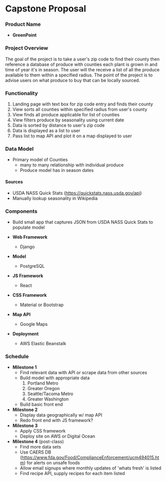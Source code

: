 Capstone Proposal
=================

### Product Name

- **GreenPoint**

### Project Overview

The goal of the project is to take a user's zip code to find their county then reference a database of produce with counties each plant is grown in and time of year it's in season. The user will the receive a list of all the produce available to them within a specified radius. The point of the project is to advise users on what produce to buy that can be locally sourced.

### Functionality

1. Landing page with text box for zip code entry and finds their county
2. View sorts all counties within specified radius from user's county
3. View finds all produce applicable for list of counties
4. View filters produce by seasonality using current date
5. Data is sorted by distance to user's zip code
6. Data is displayed as a list to user
7. Pass list to map API and plot it on a map displayed to user

### Data Model

- Primary model of Counties
    - many to many relationship with individual produce
    - Produce model has in season dates

#### Sources

- USDA NASS Quick Stats (https://quickstats.nass.usda.gov/api)
- Manually lookup seasonality in Wikipedia

### Components

- Build small app that captures JSON from USDA NASS Quick Stats to populate model

- **Web Framework**
    - Django
- **Model**
    - PostgreSQL
- **JS Framework**
    - React
- **CSS Framework**
    - Material or Bootstrap
- **Map API**
    - Google Maps
- **Deployment**
    - AWS Elastic Beanstalk

### Schedule

- **Milestone 1**
    - Find relevant data with API or scrape data from other sources
    - Build model with appropriate data
        1. Portland Metro
        2. Greater Oregon
        3. Seattle/Tacoma Metro
        4. Greater Washington
    - Build basic front end
- **Milestone 2**
    - Display data geographically w/ map API
    - Redo front end with JS framework?
- **Milestone 3**
    - Apply CSS framework   
    - Deploy site on AWS or Digital Ocean
- **Milestone 4** (post-class)
    - Find more data sets
    - Use CAERS DB (https://www.fda.gov/Food/ComplianceEnforcement/ucm494015.htm) for alerts on unsafe foods
    - Allow email signups where monthly updates of 'whats fresh' is listed
    - Find recipe API, supply recipes for each item listed
